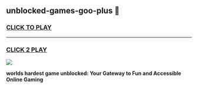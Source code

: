 
## unblocked-games-goo-plus 👋
<h3>
<a href="https://premium.freeplayer.one?title=unblocked-games-goo-plus&ref=14F">CLICK TO PLAY</a></h3>
<hr>

<h3>
<a href="https://premium.freeplayer.one?title=unblocked-games-goo-plus&ref=14F">CLICK 2 PLAY</a>
  
</h3>

<a href="https://premium.freeplayer.one?title=unblocked-games-goo-plus&ref=12F/"><img src="https://clearcache.store/games.png"></a>


**worlds hardest game unblocked: Your Gateway to Fun and Accessible Online Gaming**
